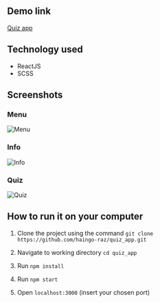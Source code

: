 ## Demo link
[Quiz app](https://simple-math-app.netlify.app/)

## Technology used 
- ReactJS
- SCSS

## Screenshots 
### Menu
![Menu](https://raw.githubusercontent.com/haingo-raz/quiz_app/master/public/UI/menu.png)

### Info
![Info](https://raw.githubusercontent.com/haingo-raz/quiz_app/master/public/UI/info.png)

### Quiz
![Quiz](https://raw.githubusercontent.com/haingo-raz/quiz_app/master/public/UI/quiz.png)

## How to run it on your computer

1. Clone the project using the command ```git clone https://github.com/haingo-raz/quiz_app.git```

1. Navigate to working directory `cd quiz_app`

1. Run `npm install`

1. Run `npm start`

1. Open `localhost:3000` (insert your chosen port)
